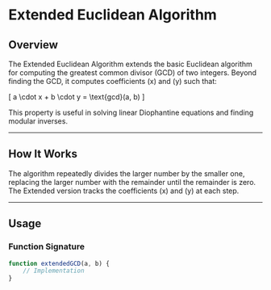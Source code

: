 # Extended Euclidean Algorithm

## Overview

The Extended Euclidean Algorithm extends the basic Euclidean algorithm for computing the greatest common divisor (GCD) of two integers. Beyond finding the GCD, it computes coefficients \(x\) and \(y\) such that:

\[ a \cdot x + b \cdot y = \text{gcd}(a, b) \]

This property is useful in solving linear Diophantine equations and finding modular inverses.

---

## How It Works

The algorithm repeatedly divides the larger number by the smaller one, replacing the larger number with the remainder until the remainder is zero. The Extended version tracks the coefficients \(x\) and \(y\) at each step.

---

## Usage

### Function Signature
```javascript
function extendedGCD(a, b) {
    // Implementation
}

